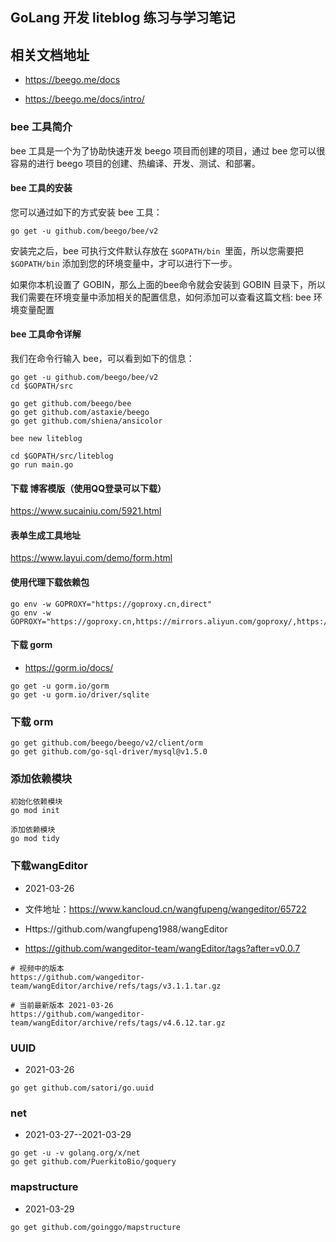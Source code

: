 ## GoLang 开发 liteblog 练习与学习笔记

## 相关文档地址

- https://beego.me/docs

- https://beego.me/docs/intro/

### bee 工具简介

bee 工具是一个为了协助快速开发 beego 项目而创建的项目，通过 bee 您可以很容易的进行 beego 项目的创建、热编译、开发、测试、和部署。

#### bee 工具的安装

您可以通过如下的方式安装 bee 工具：

```
go get -u github.com/beego/bee/v2
```
安装完之后，bee 可执行文件默认存放在 `$GOPATH/bin `里面，所以您需要把` $GOPATH/bin` 添加到您的环境变量中，才可以进行下一步。

如果你本机设置了 GOBIN，那么上面的bee命令就会安装到 GOBIN 目录下，所以我们需要在环境变量中添加相关的配置信息，如何添加可以查看这篇文档: bee 环境变量配置

#### bee 工具命令详解

我们在命令行输入 bee，可以看到如下的信息：

```
go get -u github.com/beego/bee/v2
cd $GOPATH/src  

go get github.com/beego/bee
go get github.com/astaxie/beego
go get github.com/shiena/ansicolor

bee new liteblog

cd $GOPATH/src/liteblog
go run main.go
```

#### 下载 博客模版（使用QQ登录可以下载）

https://www.sucainiu.com/5921.html

#### 表单生成工具地址

https://www.layui.com/demo/form.html

#### 使用代理下载依赖包

```
go env -w GOPROXY="https://goproxy.cn,direct"
go env -w GOPROXY="https://goproxy.cn,https://mirrors.aliyun.com/goproxy/,https://goproxy.io,direct"
```

#### 下载 gorm

- https://gorm.io/docs/

```shell script
go get -u gorm.io/gorm
go get -u gorm.io/driver/sqlite
```

### 下载 orm

```
go get github.com/beego/beego/v2/client/orm
go get github.com/go-sql-driver/mysql@v1.5.0
```

### 添加依赖模块

```
初始化依赖模块
go mod init

添加依赖模块
go mod tidy

```

### 下载wangEditor

- 2021-03-26

- 文件地址：https://www.kancloud.cn/wangfupeng/wangeditor/65722
- Https://github.com/wangfupeng1988/wangEditor
- https://github.com/wangeditor-team/wangEditor/tags?after=v0.0.7

```
# 视频中的版本
https://github.com/wangeditor-team/wangEditor/archive/refs/tags/v3.1.1.tar.gz

# 当前最新版本 2021-03-26
https://github.com/wangeditor-team/wangEditor/archive/refs/tags/v4.6.12.tar.gz
```

### UUID

- 2021-03-26

```
go get github.com/satori/go.uuid
```

### net

- 2021-03-27--2021-03-29

```
go get -u -v golang.org/x/net
go get github.com/PuerkitoBio/goquery
```
### mapstructure

- 2021-03-29
```
go get github.com/goinggo/mapstructure
```













